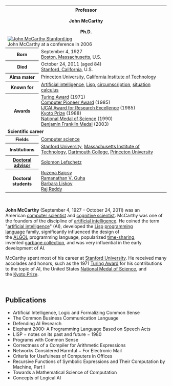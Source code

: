 
<table class="infobox biography vcard">
<tbody>
<tr>
<th colspan="2">
<div class="honorific-prefix">Professor</div>
<br />
<div class="fn">John McCarthy</div>
<br />
<div class="honorific-suffix">Ph.D.</div>
</th>
</tr>
<tr>
<td colspan="2"><a class="image" href="John_McCarthy_Stanford.jpg"><img src="John_McCarthy_Stanford.jpg" srcset="John_McCarthy_Stanford.jpg" alt="John McCarthy Stanford.jpg" width="220" height="255" data-file-width="2013" data-file-height="2332" /></a>
<div>John McCarthy at a conference in 2006</div>
</td>
</tr>
<tr>
<th scope="row">Born</th>
<td>September 4, 1927<br />
<div class="birthplace"><a class="mw-redirect" title="Boston, Massachusetts" href="https://en.wikipedia.org/wiki/Boston,_Massachusetts">Boston, Massachusetts</a>, U.S.</div>
</td>
</tr>
<tr>
<th scope="row">Died</th>
<td>October 24, 2011&nbsp;(aged&nbsp;84)<br />
<div class="deathplace"><a title="Stanford, California" href="https://en.wikipedia.org/wiki/Stanford,_California">Stanford, California</a>, U.S.</div>
</td>
</tr>
<tr>
<th scope="row">Alma&nbsp;mater</th>
<td><a title="Princeton University" href="https://en.wikipedia.org/wiki/Princeton_University">Princeton University</a>,&nbsp;<a title="California Institute of Technology" href="https://en.wikipedia.org/wiki/California_Institute_of_Technology">California Institute of Technology</a></td>
</tr>
<tr>
<th scope="row">Known&nbsp;for</th>
<td><a title="Artificial intelligence" href="https://en.wikipedia.org/wiki/Artificial_intelligence">Artificial intelligence</a>,&nbsp;<a title="Lisp (programming language)" href="https://en.wikipedia.org/wiki/Lisp_(programming_language)">Lisp</a>,&nbsp;<a title="Circumscription (logic)" href="https://en.wikipedia.org/wiki/Circumscription_(logic)">circumscription</a>,&nbsp;<a title="Situation calculus" href="https://en.wikipedia.org/wiki/Situation_calculus">situation calculus</a></td>
</tr>
<tr>
<th scope="row">Awards</th>
<td><a title="Turing Award" href="https://en.wikipedia.org/wiki/Turing_Award">Turing Award</a>&nbsp;(1971)<br /><a title="Computer Pioneer Award" href="https://en.wikipedia.org/wiki/Computer_Pioneer_Award">Computer Pioneer Award</a>&nbsp;(1985)<br /><a title="IJCAI Award for Research Excellence" href="https://en.wikipedia.org/wiki/IJCAI_Award_for_Research_Excellence">IJCAI Award for Research Excellence</a>&nbsp;(1985)<br /><a title="Kyoto Prize" href="https://en.wikipedia.org/wiki/Kyoto_Prize">Kyoto Prize</a>&nbsp;(1988)<br /><a title="National Medal of Science" href="https://en.wikipedia.org/wiki/National_Medal_of_Science">National Medal of Science</a>&nbsp;(1990)<br /><a class="mw-redirect" title="Benjamin Franklin Medal (Franklin Institute)" href="https://en.wikipedia.org/wiki/Benjamin_Franklin_Medal_(Franklin_Institute)">Benjamin Franklin Medal</a>&nbsp;(2003)</td>
</tr>
<tr>
<td colspan="2"><strong>Scientific career</strong></td>
</tr>
<tr>
<th scope="row">Fields</th>
<td class="category"><a title="Computer science" href="https://en.wikipedia.org/wiki/Computer_science">Computer science</a></td>
</tr>
<tr>
<th scope="row">Institutions</th>
<td><a title="Stanford University" href="https://en.wikipedia.org/wiki/Stanford_University">Stanford University</a>,&nbsp;<a title="Massachusetts Institute of Technology" href="https://en.wikipedia.org/wiki/Massachusetts_Institute_of_Technology">Massachusetts Institute of Technology</a>,&nbsp;<a title="Dartmouth College" href="https://en.wikipedia.org/wiki/Dartmouth_College">Dartmouth College</a>,&nbsp;<a title="Princeton University" href="https://en.wikipedia.org/wiki/Princeton_University">Princeton University</a></td>
</tr>
<tr>
<th scope="row"><a title="Doctoral advisor" href="https://en.wikipedia.org/wiki/Doctoral_advisor">Doctoral advisor</a></th>
<td><a title="Solomon Lefschetz" href="https://en.wikipedia.org/wiki/Solomon_Lefschetz">Solomon Lefschetz</a></td>
</tr>
<tr>
<th scope="row">Doctoral students</th>
<td><a title="Ruzena Bajcsy" href="https://en.wikipedia.org/wiki/Ruzena_Bajcsy">Ruzena Bajcsy</a><br /><a title="Ramanathan V. Guha" href="https://en.wikipedia.org/wiki/Ramanathan_V._Guha">Ramanathan V. Guha</a><br /><a title="Barbara Liskov" href="https://en.wikipedia.org/wiki/Barbara_Liskov">Barbara Liskov</a><br /><a title="Raj Reddy" href="https://en.wikipedia.org/wiki/Raj_Reddy">Raj Reddy</a></td>
</tr>
</tbody>
</table>

</br>

<p><strong>John McCarthy</strong>&nbsp;(September 4, 1927 &ndash; October 24, 2011) was an American&nbsp;<a title="Computer scientist" href="https://en.wikipedia.org/wiki/Computer_scientist">computer scientist</a>&nbsp;and&nbsp;<a class="mw-redirect" title="Cognitive scientist" href="https://en.wikipedia.org/wiki/Cognitive_scientist">cognitive scientist</a>. McCarthy was one of the founders of the discipline of&nbsp;<a title="Artificial intelligence" href="https://en.wikipedia.org/wiki/Artificial_intelligence">artificial intelligence</a>.&nbsp;He coined the term "<a title="Artificial intelligence" href="https://en.wikipedia.org/wiki/Artificial_intelligence">artificial intelligence</a>" (AI),&nbsp;developed the&nbsp;<a title="Lisp (programming language)" href="https://en.wikipedia.org/wiki/Lisp_(programming_language)">Lisp</a>&nbsp;<a title="Programming language" href="https://en.wikipedia.org/wiki/Programming_language">programming language</a>&nbsp;family, significantly influenced the design of the&nbsp;<a title="ALGOL" href="https://en.wikipedia.org/wiki/ALGOL">ALGOL</a>&nbsp;programming language, popularized&nbsp;<a title="Time-sharing" href="https://en.wikipedia.org/wiki/Time-sharing">time-sharing</a>, invented&nbsp;<a title="Garbage collection (computer science)" href="https://en.wikipedia.org/wiki/Garbage_collection_(computer_science)">garbage collection</a>, and was very influential in the early development of AI.</p>
<p>McCarthy spent most of his career at&nbsp;<a title="Stanford University" href="https://en.wikipedia.org/wiki/Stanford_University">Stanford University</a>.&nbsp;He received many accolades and honors, such as the 1971&nbsp;<a title="Turing Award" href="https://en.wikipedia.org/wiki/Turing_Award">Turing Award</a>&nbsp;for his contributions to the topic of AI,&nbsp;the United States&nbsp;<a title="National Medal of Science" href="https://en.wikipedia.org/wiki/National_Medal_of_Science">National Medal of Science</a>, and the&nbsp;<a title="Kyoto Prize" href="https://en.wikipedia.org/wiki/Kyoto_Prize">Kyoto Prize</a>.</p>


</br>



<h2> Publications </h2>


<ul>
  
 <li><a target="_blank" href="https://github.com/manjunath5496/Papers-by-John-McCarthy/blob/master/jmc(1).pdf" style="text-decoration:none;">Artificial Intelligence, Logic and Formalizing Common Sense</a></li>
  
<li><a target="_blank" href="https://github.com/manjunath5496/Papers-by-John-McCarthy/blob/master/jmc(2).pdf" style="text-decoration:none;">The Common Business Communication Language </a></li>

<li><a target="_blank" href="https://github.com/manjunath5496/Papers-by-John-McCarthy/blob/master/jmc(3).pdf" style="text-decoration:none;">Defending AI Research</a></li>                         
  <li><a target="_blank" href="https://github.com/manjunath5496/Papers-by-John-McCarthy/blob/master/jmc(4).pdf" style="text-decoration:none;">Elephant 2000: A Programming Language Based on Speech Acts</a></li>
  
   <li><a target="_blank" href="https://github.com/manjunath5496/Papers-by-John-McCarthy/blob/master/jmc(5).pdf" style="text-decoration:none;">LISP &minus; notes on its past and future &minus; 1980</a></li>  
   
 <li><a target="_blank" href="https://github.com/manjunath5496/Papers-by-John-McCarthy/blob/master/jmc(6).pdf" style="text-decoration:none;">Programs with Common Sense</a></li>
  
<li><a target="_blank" href="https://github.com/manjunath5496/Papers-by-John-McCarthy/blob/master/jmc(7).pdf" style="text-decoration:none;"> Correctness of a Compiler for Arithmetic Expressions</a></li>

 <li><a target="_blank" href="https://github.com/manjunath5496/Papers-by-John-McCarthy/blob/master/jmc(8).pdf" style="text-decoration:none;">Networks Considered Harmful &minus; For Electronic Mail</a></li>
  
<li><a target="_blank" href="https://github.com/manjunath5496/Papers-by-John-McCarthy/blob/master/jmc(9).pdf" style="text-decoration:none;">Criteria for Usefulness of Computers in Offices </a></li>

<li><a target="_blank" href="https://github.com/manjunath5496/Papers-by-John-McCarthy/blob/master/jmc(10).pdf" style="text-decoration:none;">Recursive Functions of Symbolic Expressions and Their Computation by Machine, Part I</a></li>                         
  <li><a target="_blank" href="https://github.com/manjunath5496/Papers-by-John-McCarthy/blob/master/jmc(11).pdf" style="text-decoration:none;">Towards a Mathematical Science of Computation</a></li>
  
   <li><a target="_blank" href="https://github.com/manjunath5496/Papers-by-John-McCarthy/blob/master/jmc(12).pdf" style="text-decoration:none;">Concepts of Logical AI</a></li>  
   

 </ul>
